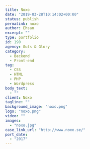 ```yaml
---
title: Noxo
date: "2019-03-28T10:14:02+00:00"
status: publish
permalink: noxo
author: Ehsan
excerpt: ""
type: portfolio
id: 190
agency: Guts & Glory
category:
  - Backend
  - Front-end
tag:
  - CSS
  - HTML
  - PHP
  - Wordpress
body_text:
  - ""
client: Noxo
tagline: ""
background_image: "noxo.png"
logo: "noxo.png"
video: ""
images:
  - "noxo.jpg"
case_link_url: "http://www.noxo.se/"
port_date:
  - "2017"
---
```

